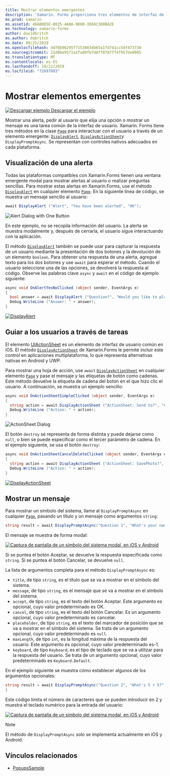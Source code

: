 ```yaml
---
title: Mostrar elementos emergentes
description: 'Xamarin. Forms proporciona tres elementos de interfaz de usuario de tipo emergente: una alerta, una hoja de acción y un símbolo del sistema. En este artículo se muestra el uso de alertas, hojas de acción y API de mensajes para mostrar cuadros de diálogo que piden a los usuarios preguntas sencillas, guiar a los usuarios a través de tareas y mostrar mensajes.'
ms.prod: xamarin
ms.assetid: 46AB0D5E-0025-4A8A-9D00-3E66C3D0BA2E
ms.technology: xamarin-forms
author: davidbritch
ms.author: dabritch
ms.date: 09/25/2019
ms.openlocfilehash: ddf0b96295f7153803db65a1fd741cc5df473730
ms.sourcegitcommit: 21d8be9571a2fa89fb7d8ff0787ff4f957de0985
ms.translationtype: MT
ms.contentlocale: es-ES
ms.lasthandoff: 10/21/2019
ms.locfileid: "72697093"
---
```

# <a name="display-pop-ups"></a>Mostrar elementos emergentes

[![Descargar ejemplo](~/media/shared/download.png) Descargar el ejemplo](https://docs.microsoft.com/samples/xamarin/xamarin-forms-samples/navigation-pop-ups)

Mostrar una alerta, pedir al usuario que elija una opción o mostrar un mensaje es una tarea común de la interfaz de usuario. Xamarin. Forms tiene tres métodos en la clase [`Page`](xref:Xamarin.Forms.Page) para interactuar con el usuario a través de un elemento emergente: [`DisplayAlert`](xref:Xamarin.Forms.Page.DisplayAlert*), [`DisplayActionSheet`](xref:Xamarin.Forms.Page.DisplayActionSheet*)y `DisplayPromptAsync`. Se representan con controles nativos adecuados en cada plataforma.

## <a name="display-an-alert"></a>Visualización de una alerta

Todas las plataformas compatibles con Xamarin.Forms tienen una ventana emergente modal para mostrar alertas al usuario o realizar preguntas sencillas. Para mostrar estas alertas en Xamarin.Forms, use el método [`DisplayAlert`](xref:Xamarin.Forms.Page.DisplayAlert*) en cualquier elemento [`Page`](xref:Xamarin.Forms.Page). En la siguiente línea de código, se muestra un mensaje sencillo al usuario:

```csharp
await DisplayAlert ("Alert", "You have been alerted", "OK");
```

![](pop-ups-images/alert.png "Alert Dialog with One Button")

En este ejemplo, no se recopila información del usuario. La alerta se muestra modalmente y, después de cerrarla, el usuario sigue interactuando con la aplicación.

El método [`DisplayAlert`](xref:Xamarin.Forms.Page.DisplayAlert*) también se puede usar para capturar la respuesta de un usuario mediante la presentación de dos botones y la devolución de un elemento `boolean`. Para obtener una respuesta de una alerta, agregue texto para los dos botones y use `await` para esperar el método. Cuando el usuario seleccione una de las opciones, se devolverá la respuesta al código. Observe las palabras clave `async` y `await` en el código de ejemplo siguiente:

```csharp
async void OnAlertYesNoClicked (object sender, EventArgs e)
{
  bool answer = await DisplayAlert ("Question?", "Would you like to play a game", "Yes", "No");
  Debug.WriteLine ("Answer: " + answer);
}
```

[![DisplayAlert](pop-ups-images/alert2-sml.png "Cuadro de diálogo de alerta con dos botones")](pop-ups-images/alert2.png#lightbox "Cuadro de diálogo de alerta con dos botones")

## <a name="guide-users-through-tasks"></a>Guiar a los usuarios a través de tareas

El elemento [UIActionSheet](https://developer.apple.com/library/ios/documentation/uikit/reference/uiactionsheet_class/Reference/Reference.html) es un elemento de interfaz de usuario común en iOS. El método [`DisplayActionSheet`](xref:Xamarin.Forms.Page.DisplayActionSheet*) de Xamarin.Forms le permite incluir este control en aplicaciones multiplataforma, lo que representa alternativas nativas en Android y UWP.

Para mostrar una hoja de acción, use `await` [`DisplayActionSheet`](xref:Xamarin.Forms.Page.DisplayActionSheet*) en cualquier elemento [`Page`](xref:Xamarin.Forms.Page) y pase el mensaje y las etiquetas de botón como cadenas. Este método devuelve la etiqueta de cadena del botón en el que hizo clic el usuario. A continuación, se muestra un ejemplo sencillo:

```csharp
async void OnActionSheetSimpleClicked (object sender, EventArgs e)
{
  string action = await DisplayActionSheet ("ActionSheet: Send to?", "Cancel", null, "Email", "Twitter", "Facebook");
  Debug.WriteLine ("Action: " + action);
}
```

![](pop-ups-images/action.png "ActionSheet Dialog")

El botón `destroy` se representa de forma distinta y puede dejarse como `null`, o bien se puede especificar como el tercer parámetro de cadena. En el ejemplo siguiente, se usa el botón `destroy`:

```csharp
async void OnActionSheetCancelDeleteClicked (object sender, EventArgs e)
{
  string action = await DisplayActionSheet ("ActionSheet: SavePhoto?", "Cancel", "Delete", "Photo Roll", "Email");
  Debug.WriteLine ("Action: " + action);
}
```

[![DisplayActionSheet](pop-ups-images/action2-sml.png "Cuadro de diálogo de hoja de acción con el botón destruir")](pop-ups-images/action2.png#lightbox "Cuadro de diálogo de hoja de acción con el botón destruir")

## <a name="display-a-prompt"></a>Mostrar un mensaje

Para mostrar un símbolo del sistema, llame al `DisplayPromptAsync` en cualquier [`Page`](xref:Xamarin.Forms.Page), pasando un título y un mensaje como argumentos `string`:

```csharp
string result = await DisplayPromptAsync("Question 1", "What's your name?");
```

El mensaje se muestra de forma modal:

[![Captura de pantalla de un símbolo del sistema modal, en iOS y Android](pop-ups-images/simple-prompt.png "Símbolo del sistema modal")](pop-ups-images/simple-prompt-large.png#lightbox "Símbolo del sistema modal")

Si se puntea el botón Aceptar, se devuelve la respuesta especificada como `string`. Si se puntea el botón Cancelar, se devuelve `null`.

La lista de argumentos completa para el método `DisplayPromptAsync` es:

- `title`, de tipo `string`, es el título que se va a mostrar en el símbolo del sistema.
- `message`, de tipo `string`, es el mensaje que se va a mostrar en el símbolo del sistema.
- `accept`, de tipo `string`, es el texto del botón Aceptar. Este argumento es opcional, cuyo valor predeterminado es OK.
- `cancel`, de tipo `string`, es el texto del botón Cancelar. Es un argumento opcional, cuyo valor predeterminado es cancelar.
- `placeholder`, de tipo `string`, es el texto del marcador de posición que se va a mostrar en el símbolo del sistema. Se trata de un argumento opcional, cuyo valor predeterminado es `null`.
- `maxLength`, de tipo `int`, es la longitud máxima de la respuesta del usuario. Este argumento es opcional, cuyo valor predeterminado es-1.
- `keyboard`, de tipo `Keyboard`, es el tipo de teclado que se va a utilizar para la respuesta del usuario. Se trata de un argumento opcional, cuyo valor predeterminado es `Keyboard.Default`.

En el ejemplo siguiente se muestra cómo establecer algunos de los argumentos opcionales:

```csharp
string result = await DisplayPromptAsync("Question 2", "What's 5 + 5?", maxLength: 2, keyboard: Keyboard.Numeric);
}
```

Este código limita el número de caracteres que se pueden introducir en 2 y muestra el teclado numérico para la entrada del usuario:

[![Captura de pantalla de un símbolo del sistema modal, en iOS y Android](pop-ups-images/keyboard-prompt.png "Símbolo del sistema modal")](pop-ups-images/keyboard-prompt-large.png#lightbox "Símbolo del sistema modal")

> [!NOTE]
> El método de `DisplayPromptAsync` solo se implementa actualmente en iOS y Android.

## <a name="related-links"></a>Vínculos relacionados

- [PopupsSample](https://docs.microsoft.com/samples/xamarin/xamarin-forms-samples/navigation-pop-ups)
